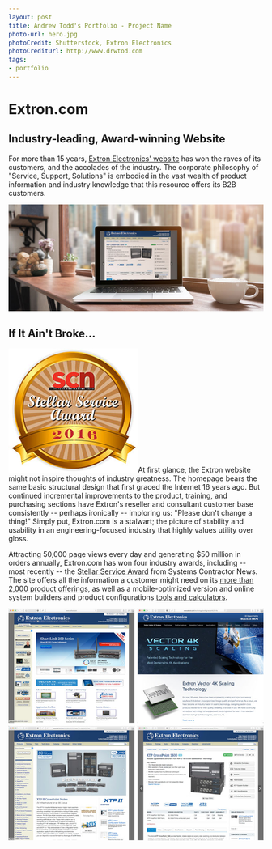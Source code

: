 ```yaml
---
layout: post
title: Andrew Todd's Portfolio - Project Name
photo-url: hero.jpg
photoCredit: Shutterstock, Extron Electronics
photoCreditUrl: http://www.drwtod.com
tags:
- portfolio
---
```


<link rel="stylesheet" type="text/css" href="/portfolio.css">

# Extron.com

## Industry-leading, Award-winning Website

For more than 15 years, [Extron Electronics' website][1] has won the raves of its customers, and the accolades of the industry. The corporate philosophy of "Service, Support, Solutions" is embodied in the vast wealth of product information and industry knowledge that this resource offers its B2B customers.

<p class="filler-background-dark">
    <img src="product-page.jpg" class="floatcenter" />
</p>

## If It Ain't Broke...

<img src="scn-2016.jpg" class="floatright" />At first glance, the Extron website might not inspire thoughts of industry greatness. The homepage bears the same basic structural design that first graced the Internet 16 years ago. But continued incremental improvements to the product, training, and purchasing sections have Extron's reseller and consultant customer base consistently -- perhaps ironically -- imploring us: "Please don't change a thing!" Simply put, Extron.com is a stalwart; the picture of stability and usability in an engineering-focused industry that highly values utility over gloss.

Attracting 50,000 page views every day and generating $50 million in orders annually, Extron.com has won four industry awards, including -- most recently -- the [Stellar Service Award][4] from Systems Contractor News. The site offers all the information a customer might need on its [more than 2,000 product offerings][2], as well as a mobile-optimized version and online system builders and product configurations [tools and calculators][3].

<p class="filler-background-dark">
    <img src="screens.jpg" class="floatcenter" />
</p>

[1]: http://www.extron.com/ "Extron Electronics"
[2]: http://www.extron.com/product "Extron Electronics Products"
[3]: http://www.extron.com/tools "Extron Electronics Tools"
[4]: http://www.avnetwork.com/article.aspx?articleid=123515 "2016 SCN Stellar Service Awards Winners"
